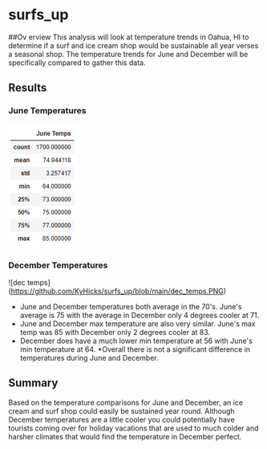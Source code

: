 # surfs_up

##Ov erview
This analysis will look at temperature trends in Oahua, HI to determine if a surf and ice cream shop would be sustainable all year verses a seasonal shop.  The temperature trends for June and December will be specifically compared to gather this data.


## Results

### June Temperatures

![june temps](https://github.com/KyHicks/surfs_up/blob/main/june_temps.PNG)


### December Temperatures

![dec temps] (https://github.com/KyHicks/surfs_up/blob/main/dec_temps.PNG)

* June and December temperatures both average in the 70's.  June's average is 75 with the average in December only 4 degrees cooler at 71.
* June and December max temperature are also very similar.  June's max temp was 85 with December only 2 degrees cooler at 83.
* December does have a much lower min temperature at 56 with June's min temperature at 64.
 *Overall there is not a significant difference in temperatures during June and December.


## Summary
Based on the temperature comparisons for June and December, an ice cream and surf shop could easily be sustained year round.  Although December temperatures are a little cooler you could potentially have tourists coming over for holiday vacations that are used to much colder and harsher climates that would find the temperature in December perfect.
